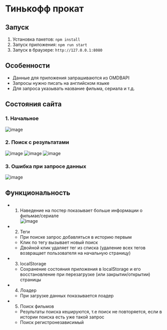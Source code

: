 # Тинькофф прокат
## Запуск
1. Установка пакетов: ``` npm install ```
2. Запуск приложения: ``` npm run start ```
3. Запуск в браузере: ``` http://127.0.0.1:8080 ```

## Особенности
- Данные для приложения запрашиваются из OMDBAPI
- Запросы нужно писать на английском языке
- Для запроса указывать название фильма, сериала и т.д.

## Состояния сайта
### 1. Начальное
![image](https://user-images.githubusercontent.com/114266522/235790615-d66ec38a-2cc3-4cfd-8a2b-9fb5187aa6e5.png)
### 2. Поиск с результатами
![image](https://user-images.githubusercontent.com/114266522/235791784-e098b53d-df99-494a-8356-183daa598479.png)
![image](https://user-images.githubusercontent.com/114266522/235792571-45236c3a-9e76-409b-a9f7-0df8288fc81b.png)
![image](https://user-images.githubusercontent.com/114266522/235792839-aa011745-e959-4bb1-ba81-747c04c4f915.png)
### 3. Ошибка при запросе данных
![image](https://user-images.githubusercontent.com/114266522/235792139-39f1afeb-588b-45a3-9fcb-0fc6932392d0.png)

## Функциональность
* 1. Наведение на постер показывает больше информации о фильмае/сериале <br/>
![image](https://user-images.githubusercontent.com/114266522/235793329-771dc451-1f09-4ad2-a054-d5c750866263.png)
* 2. Теги
  + При поиске запрос добавляться в историю первым
  + Клик по тегу вызывает новый поиск
  + Двойной клик удаляет тег из списка (удаление всех тегов возвращает пользователя на начальную страницу)
* 3. localStorage
  + Сохранение состояния приложения в localStorage и его восстановление при перезагрузке (или закрытии/открытии) страницы
* 4. Лоадер
  + При загрузке данных показывается лоадер
* 5. Поиск фильмов
  + Результаты поиска кешируются, т.е поиск не повторяется, если в истории поиска есть уже такой запрос
  + Поиск регистронезависимый
